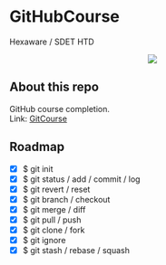 # GitHubCourse
Hexaware / SDET HTD

<div align=center>
     <a href="https://nodejs.org/" target="_blank"><img src="https://img.shields.io/badge/Git%20%20Course-UDEMY-A435F0?style=for-the-badge&logo=Git&labelColor=20232a" /></a>
</div>

## About this repo

GitHub course completion.
<br>
Link: [GitCourse]

[GitCourse]: https://hexaware.udemy.com/course/learn-git-by-doing-a-step-by-step-guide-to-version-control/

## Roadmap

- [x] $ git init
- [x] $ git status / add / commit / log
- [x] $ git revert / reset
- [x] $ git branch / checkout
- [x] $ git merge / diff
- [x] $ git pull / push
- [x] $ git clone / fork
- [x] $ git ignore
- [x] $ git stash / rebase / squash
